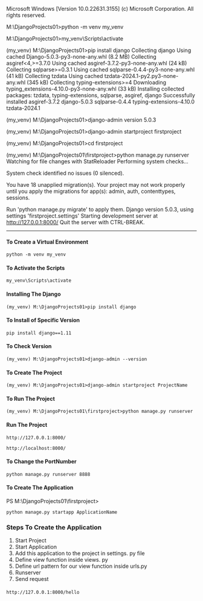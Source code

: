 <!-- @format -->

Microsoft Windows [Version 10.0.22631.3155]
(c) Microsoft Corporation. All rights reserved.

M:\DjangoProjects01>python -m venv my_venv

M:\DjangoProjects01>my_venv\Scripts\activate

(my_venv) M:\DjangoProjects01>pip install django
Collecting django
Using cached Django-5.0.3-py3-none-any.whl (8.2 MB)
Collecting asgiref<4,>=3.7.0
Using cached asgiref-3.7.2-py3-none-any.whl (24 kB)
Collecting sqlparse>=0.3.1
Using cached sqlparse-0.4.4-py3-none-any.whl (41 kB)
Collecting tzdata
Using cached tzdata-2024.1-py2.py3-none-any.whl (345 kB)
Collecting typing-extensions>=4
Downloading typing_extensions-4.10.0-py3-none-any.whl (33 kB)
Installing collected packages: tzdata, typing-extensions, sqlparse, asgiref, django
Successfully installed asgiref-3.7.2 django-5.0.3 sqlparse-0.4.4 typing-extensions-4.10.0 tzdata-2024.1

(my_venv) M:\DjangoProjects01>django-admin version
5.0.3

(my_venv) M:\DjangoProjects01>django-admin startproject firstproject

(my_venv) M:\DjangoProjects01>cd firstproject

(my_venv) M:\DjangoProjects01\firstproject>python manage.py runserver
Watching for file changes with StatReloader
Performing system checks...

System check identified no issues (0 silenced).

You have 18 unapplied migration(s). Your project may not work properly until you apply the migrations for app(s): admin, auth, contenttypes, sessions.

Run 'python manage.py migrate' to apply them.
Django version 5.0.3, using settings 'firstproject.settings'
Starting development server at http://127.0.0.1:8000/
Quit the server with CTRL-BREAK.

---

#### To Create a Virtual Environment

```
python -m venv my_venv
```

#### To Activate the Scripts

```
my_venv\Scripts\activate
```

#### Installing The Django

```
(my_venv) M:\DjangoProjects01>pip install django
```

#### To Install of Specific Version

```
pip install django==1.11
```

#### To Check Version

```
(my_venv) M:\DjangoProjects01>django-admin --version
```

#### To Create The Project

```
(my_venv) M:\DjangoProjects01>django-admin startproject ProjectName
```

#### To Run The Project

```
(my_venv) M:\DjangoProjects01\firstproject>python manage.py runserver
```

#### Run The Project

```
http://127.0.0.1:8000/

http://localhost:8000/
```

#### To Change the PortNumber

```
python manage.py runserver 8888
```

#### To Create The Application

PS M:\DjangoProjects01\firstproject>

```
python manage.py startapp ApplicationName
```

### Steps To Create the Application

1. Start Project
2. Start Application
3. Add this application to the project in settings. py file
4. Define view function inside views. py
5. Define url pattern for our view function inside urls.py
6. Runserver
7. Send request

####

```
http://127.0.0.1:8000/hello
```

####

```

```

####

```

```
